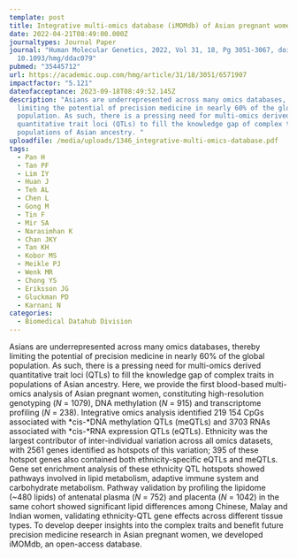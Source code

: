 ```yaml
---
template: post
title: Integrative multi-omics database (iMOMdb) of Asian pregnant women
date: 2022-04-21T08:49:00.000Z
journaltypes: Journal Paper
journal: "Human Molecular Genetics, 2022, Vol 31, 18, Pg 3051-3067, doi:
  10.1093/hmg/ddac079"
pubmed: "35445712"
url: https://academic.oup.com/hmg/article/31/18/3051/6571907
impactfactor: "5.121"
dateofacceptance: 2023-09-18T08:49:52.145Z
description: "Asians are underrepresented across many omics databases, thereby
  limiting the potential of precision medicine in nearly 60% of the global
  population. As such, there is a pressing need for multi-omics derived
  quantitative trait loci (QTLs) to fill the knowledge gap of complex traits in
  populations of Asian ancestry. "
uploadfile: /media/uploads/1346_integrative-multi-omics-database.pdf
tags:
  - Pan H
  - Tan PF
  - Lim IY
  - Huan J
  - Teh AL
  - Chen L
  - Gong M
  - Tin F
  - Mir SA
  - Narasimhan K
  - Chan JKY
  - Tan KH
  - Kobor MS
  - Meikle PJ
  - Wenk MR
  - Chong YS
  - Eriksson JG
  - Gluckman PD
  - Karnani N
categories:
  - Biomedical Datahub Division
---
```

<!--StartFragment-->

Asians are underrepresented across many omics databases, thereby limiting the potential of precision medicine in nearly 60% of the global population. As such, there is a pressing need for multi-omics derived quantitative trait loci (QTLs) to fill the knowledge gap of complex traits in populations of Asian ancestry. Here, we provide the first blood-based multi-omics analysis of Asian pregnant women, constituting high-resolution genotyping (*N* = 1079), DNA methylation (*N* = 915) and transcriptome profiling (*N* = 238). Integrative omics analysis identified 219 154 CpGs associated with *cis-*DNA methylation QTLs (meQTLs) and 3703 RNAs associated with *cis-*RNA expression QTLs (eQTLs). Ethnicity was the largest contributor of inter-individual variation across all omics datasets, with 2561 genes identified as hotspots of this variation; 395 of these hotspot genes also contained both ethnicity-specific eQTLs and meQTLs. Gene set enrichment analysis of these ethnicity QTL hotspots showed pathways involved in lipid metabolism, adaptive immune system and carbohydrate metabolism. Pathway validation by profiling the lipidome (~480 lipids) of antenatal plasma (*N* = 752) and placenta (*N* = 1042) in the same cohort showed significant lipid differences among Chinese, Malay and Indian women, validating ethnicity-QTL gene effects across different tissue types. To develop deeper insights into the complex traits and benefit future precision medicine research in Asian pregnant women, we developed iMOMdb, an open-access database.

<!--EndFragment-->